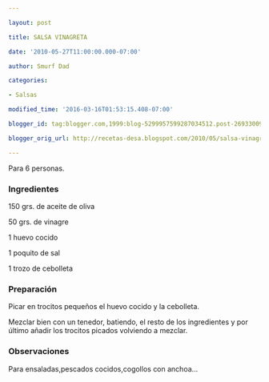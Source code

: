 ```yaml
---

layout: post

title: SALSA VINAGRETA

date: '2010-05-27T11:00:00.000-07:00'

author: Smurf Dad

categories:

- Salsas

modified_time: '2016-03-16T01:53:15.408-07:00'

blogger_id: tag:blogger.com,1999:blog-5299957599287034512.post-2693300927017394935

blogger_orig_url: http://recetas-desa.blogspot.com/2010/05/salsa-vinagreta.html

---
```


Para 6 personas.

<h3>Ingredientes</h3>

150 grs. de aceite de oliva

50 grs. de vinagre

1 huevo cocido

1 poquito de sal

1 trozo de cebolleta

<h3>Preparación</h3>

Picar en trocitos peque&ntilde;os el huevo cocido y la cebolleta.

Mezclar bien con un tenedor, batiendo, el resto de los ingredientes y por último a&ntilde;adir los trocitos picados volviendo a mezclar.

<h3>Observaciones</h3>

Para ensaladas,pescados cocidos,cogollos con anchoa...

